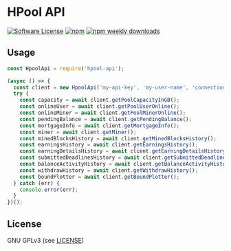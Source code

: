 HPool API
======

[![Software License](https://img.shields.io/badge/license-GPL--3.0-brightgreen.svg?style=flat-square)](LICENSE)
[![npm](https://img.shields.io/npm/v/hpool-api.svg?style=flat-square)](https://www.npmjs.com/package/hpool-api)
[![npm weekly downloads](https://img.shields.io/npm/dw/hpool-api.svg?style=flat-square)](https://www.npmjs.com/package/hpool-api)

## Usage

```javascript
const HpoolApi = require('hpool-api');

(async () => {
  const client = new HpoolApi('my-api-key', 'my-user-name', 'connection cookie string');
  try {
    const capacity = await client.getPoolCapacityInGB();
    const onlineUser = await client.getPoolUserOnline();
    const onlineMiner = await client.getPoolMinerOnline();
    const pendingBalance = await client.getPendingBalance();
    const mortgageInfo = await client.getMortgageInfo();
    const miner = await client.getMiner();
    const minedBlocksHistory = await client.getMinedBlocksHistory();
    const earningsHistory = await client.getEarningsHistory();
    const earningDetailsHistory = await client.getEarningDetailsHistory();
    const submittedDeadlinesHistory = await client.getSubmittedDeadlinesHistory();
    const balanceActivityHistory = await client.getBalanceActivityHistory();
    const withdrawHistory = await client.getWithdrawHistory();
    const boundPlotter = await client.getBoundPlotter();
  } catch (err) {
    console.error(err);
  }
})();
```

## License

GNU GPLv3 (see [LICENSE](https://github.com/felixbrucker/hpool-api/blob/master/LICENSE))
